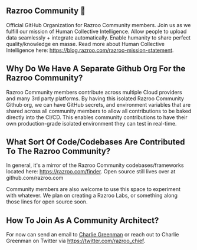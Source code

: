 ## Razroo Community 👋

Official GitHub Organization for Razroo Community members. Join us as we fulfill our mission of Human Collective Intelligence. Allow people to upload data seamlessly + integrate automatically. Enable humanity to share perfect quality/knowledge en masse. Read more about Human Collective Intelligence here: https://blog.razroo.com/razroo-mission-statement.  

## Why Do We Have A Separate Github Org For the Razroo Community?

Razroo Community members contribute across multiple Cloud providers and many 3rd party platforms. By having this isolated Razroo Community Github org, we can have GitHub secrets, and environment variables that are shared across all community members to allow all contributions to be baked directly into the CI/CD. This enables community contributions to have their own production-grade isolated environment they can test in real-time. 

## What Sort Of Code/Codebases Are Contributed To The Razroo Community? 

In general, it's a mirror of the Razroo Community codebases/frameworks located here: https://razroo.com/finder. Open source still lives over at github.com/razroo.com

Community members are also welcome to use this space to experiment with whatever. We plan on creating a Razroo Labs, or something along those lines for open source soon.

## How To Join As A Community Architect? 

For now can send an email to [Charlie Greenman](charlie@razroo.com) or reach out to Charlie Greenman on Twitter via https://twitter.com/razroo_chief.
